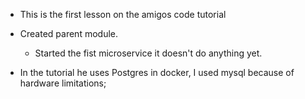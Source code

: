 -   This is the first lesson on the amigos code tutorial
  - Created parent module.
    - Started the fist microservice it doesn't do anything yet.

-   In the tutorial he uses Postgres in docker, I used mysql because of hardware limitations;